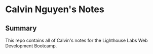# Calvin Nguyen's Notes

## Summary
 This repo contains all of Calvin's notes for the Lighthouse Labs Web Development Bootcamp.
 